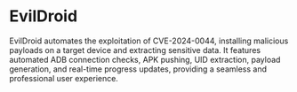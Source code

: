# EvilDroid
EvilDroid automates the exploitation of CVE-2024-0044, installing malicious payloads on a target device and extracting sensitive data. It features automated ADB connection checks, APK pushing, UID extraction, payload generation, and real-time progress updates, providing a seamless and professional user experience.
